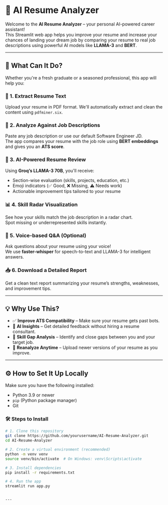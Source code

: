 # 🌟 AI Resume Analyzer

Welcome to the **AI Resume Analyzer** – your personal AI-powered career assistant!  
This Streamlit web app helps you improve your resume and increase your chances of landing your dream job by comparing your resume to real job descriptions using powerful AI models like **LLAMA-3** and **BERT**.

---

## 🚀 What Can It Do?

Whether you're a fresh graduate or a seasoned professional, this app will help you:

### 📄 1. Extract Resume Text
Upload your resume in PDF format. We'll automatically extract and clean the content using `pdfminer.six`.

### 🧾 2. Analyze Against Job Descriptions
Paste any job description or use our default Software Engineer JD.  
The app compares your resume with the job role using **BERT embeddings** and gives you an **ATS score**.

### 🧠 3. AI-Powered Resume Review
Using **Groq’s LLAMA-3 70B**, you'll receive:
- Section-wise evaluation (skills, projects, education, etc.)
- Emoji indicators (✅ Good, ❌ Missing, ⚠️ Needs work)
- Actionable improvement tips tailored to your resume

### 📊 4. Skill Radar Visualization
See how your skills match the job description in a radar chart.  
Spot missing or underrepresented skills instantly.

### 🎤 5. Voice-based Q&A (Optional)
Ask questions about your resume using your voice!  
We use **faster-whisper** for speech-to-text and LLAMA-3 for intelligent answers.

### 📥 6. Download a Detailed Report
Get a clean text report summarizing your resume’s strengths, weaknesses, and improvement tips.

---

## 💡 Why Use This?

- ✅ **Improve ATS Compatibility** – Make sure your resume gets past bots.
- 🤖 **AI Insights** – Get detailed feedback without hiring a resume consultant.
- 🎯 **Skill Gap Analysis** – Identify and close gaps between you and your target job.
- 🔄 **Reanalyze Anytime** – Upload newer versions of your resume as you improve.

---

## ⚙️ How to Set It Up Locally

Make sure you have the following installed:
- Python 3.9 or newer
- `pip` (Python package manager)
- Git

### 🛠️ Steps to Install

```bash
# 1. Clone this repository
git clone https://github.com/yourusername/AI-Resume-Analyzer.git
cd AI-Resume-Analyzer

# 2. Create a virtual environment (recommended)
python -m venv venv
source venv/bin/activate  # On Windows: venv\Scripts\activate

# 3. Install dependencies
pip install -r requirements.txt

# 4. Run the app
streamlit run app.py


---
